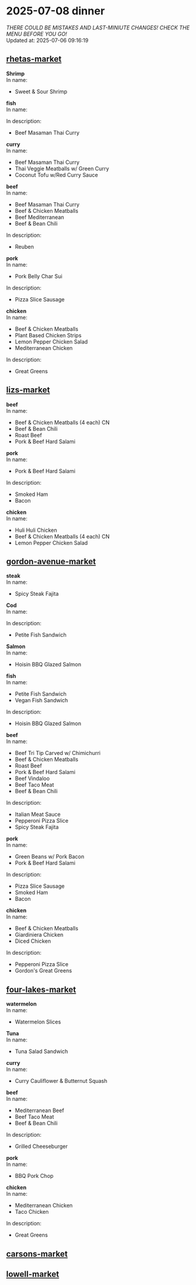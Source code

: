 # 2025-07-08 dinner  
*THERE COULD BE MISTAKES AND LAST-MINIUTE CHANGES! CHECK THE MENU BEFORE YOU GO!*  
Updated at: 2025-07-06 09:16:19  
## [rhetas-market](https://wisc-housingdining.nutrislice.com/menu/rhetas-market/dinner/2025-07-08)  
**Shrimp**  
In name:   
 - Sweet & Sour Shrimp  
  
**fish**  
In name:   
  
In description:   
 - Beef Masaman Thai Curry  
  
**curry**  
In name:   
 - Beef Masaman Thai Curry  
 - Thai Veggie Meatballs w/ Green Curry  
 - Coconut Tofu w/Red Curry Sauce  
  
**beef**  
In name:   
 - Beef Masaman Thai Curry  
 - Beef & Chicken Meatballs  
 - Beef Mediterranean  
 - Beef & Bean Chili  
  
In description:   
 - Reuben  
  
**pork**  
In name:   
 - Pork Belly Char Sui  
  
In description:   
 - Pizza Slice Sausage  
  
**chicken**  
In name:   
 - Beef & Chicken Meatballs  
 - Plant Based Chicken Strips  
 - Lemon Pepper Chicken Salad  
 - Mediterranean Chicken  
  
In description:   
 - Great Greens  
  
## [lizs-market](https://wisc-housingdining.nutrislice.com/menu/lizs-market/dinner/2025-07-08)  
**beef**  
In name:   
 - Beef & Chicken Meatballs (4 each) CN  
 - Beef & Bean Chili  
 - Roast Beef  
 - Pork & Beef Hard Salami  
  
**pork**  
In name:   
 - Pork & Beef Hard Salami  
  
In description:   
 - Smoked Ham  
 - Bacon  
  
**chicken**  
In name:   
 - Huli Huli Chicken  
 - Beef & Chicken Meatballs (4 each) CN  
 - Lemon Pepper Chicken Salad  
  
## [gordon-avenue-market](https://wisc-housingdining.nutrislice.com/menu/gordon-avenue-market/dinner/2025-07-08)  
**steak**  
In name:   
 - Spicy Steak Fajita  
  
**Cod**  
In name:   
  
In description:   
 - Petite Fish Sandwich  
  
**Salmon**  
In name:   
 - Hoisin BBQ Glazed Salmon  
  
**fish**  
In name:   
 - Petite Fish Sandwich  
 - Vegan Fish Sandwich  
  
In description:   
 - Hoisin BBQ Glazed Salmon  
  
**beef**  
In name:   
 - Beef Tri Tip Carved w/ Chimichurri  
 - Beef & Chicken Meatballs  
 - Roast Beef  
 - Pork & Beef Hard Salami  
 - Beef Vindaloo  
 - Beef Taco Meat  
 - Beef & Bean Chili  
  
In description:   
 - Italian Meat Sauce  
 - Pepperoni Pizza Slice  
 - Spicy Steak Fajita  
  
**pork**  
In name:   
 - Green Beans w/ Pork Bacon  
 - Pork & Beef Hard Salami  
  
In description:   
 - Pizza Slice Sausage  
 - Smoked Ham  
 - Bacon  
  
**chicken**  
In name:   
 - Beef & Chicken Meatballs  
 - Giardiniera Chicken  
 - Diced Chicken  
  
In description:   
 - Pepperoni Pizza Slice  
 - Gordon's Great Greens  
  
## [four-lakes-market](https://wisc-housingdining.nutrislice.com/menu/four-lakes-market/dinner/2025-07-08)  
**watermelon**  
In name:   
 - Watermelon Slices  
  
**Tuna**  
In name:   
 - Tuna Salad Sandwich  
  
**curry**  
In name:   
 - Curry Cauliflower & Butternut Squash  
  
**beef**  
In name:   
 - Mediterranean Beef  
 - Beef Taco Meat  
 - Beef & Bean Chili  
  
In description:   
 - Grilled Cheeseburger  
  
**pork**  
In name:   
 - BBQ Pork Chop  
  
**chicken**  
In name:   
 - Mediterranean Chicken  
 - Taco Chicken  
  
In description:   
 - Great Greens  
  
## [carsons-market](https://wisc-housingdining.nutrislice.com/menu/carsons-market/dinner/2025-07-08)  
## [lowell-market](https://wisc-housingdining.nutrislice.com/menu/lowell-market/dinner/2025-07-08)  
  
